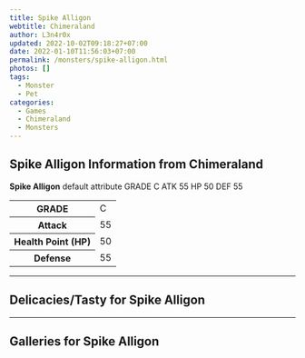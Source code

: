 ```yaml
---
title: Spike Alligon
webtitle: Chimeraland
author: L3n4r0x
updated: 2022-10-02T09:18:27+07:00
date: 2022-01-10T11:56:03+07:00
permalink: /monsters/spike-alligon.html
photos: []
tags:
  - Monster
  - Pet
categories:
  - Games
  - Chimeraland
  - Monsters
---
```


<section id="bootstrap-wrapper"><link rel="stylesheet" href="https://cdn.statically.io/gh/dimaslanjaka/Web-Manajemen/40ac3225/css/bootstrap-4.5-wrapper.css"/><h1>Spike Alligon Information from Chimeraland</h1><p><b>Spike Alligon</b> default attribute GRADE C ATK 55 HP 50 DEF 55<table><tr><th>GRADE</th><td>C</td></tr><tr><th>Attack</th><td>55</td></tr><tr><th>Health Point (HP)</th><td>50</td></tr><tr><th>Defense</th><td>55</td></tr></table></p><hr/><h2>Delicacies/Tasty for Spike Alligon</h2><hr/><div id="gallery"><h2>Galleries for Spike Alligon</h2><div class="row"></div></div></section>